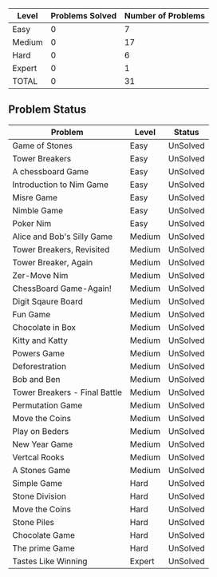 |Level|Problems Solved|Number of Problems|
|-----|---------------|------------------|
|Easy|0|7|
|Medium|0|17|
|Hard|0|6|
|Expert|0|1|
|TOTAL|0|31|

Problem Status
---
|Problem|Level|Status|
|-------|-----|------|
|Game of Stones|Easy|UnSolved|
|Tower Breakers|Easy|UnSolved|
|A chessboard Game|Easy|UnSolved|
|Introduction to Nim Game|Easy|UnSolved|
|Misre Game|Easy|UnSolved|
|Nimble Game|Easy|UnSolved|
|Poker Nim|Easy|UnSolved|
|Alice and Bob's Silly Game|Medium|UnSolved|
|Tower Breakers, Revisited|Medium|UnSolved|
|Tower Breaker, Again|Medium|UnSolved|
|Zer-Move Nim|Medium|UnSolved|
|ChessBoard Game-Again!|Medium|UnSolved|
|Digit Sqaure Board|Medium|UnSolved|
|Fun Game|Medium|UnSolved|
|Chocolate in Box|Medium|UnSolved|
|Kitty and Katty|Medium|UnSolved|
|Powers Game|Medium|UnSolved|
|Deforestration|Medium|UnSolved|
|Bob and Ben|Medium|UnSolved|
|Tower Breakers - Final Battle|Medium|UnSolved|
|Permutation Game|Medium|UnSolved|
|Move the Coins|Medium|UnSolved|
|Play on Beders|Medium|UnSolved|
|New Year Game|Medium|UnSolved|
|Vertcal Rooks|Medium|UnSolved|
|A Stones Game|Medium|UnSolved|
|Simple Game|Hard|UnSolved|
|Stone Division|Hard|UnSolved|
|Move the Coins|Hard|UnSolved|
|Stone Piles|Hard|UnSolved|
|Chocolate Game|Hard|UnSolved|
|The prime Game|Hard|UnSolved|
|Tastes Like Winning|Expert|UnSolved|
